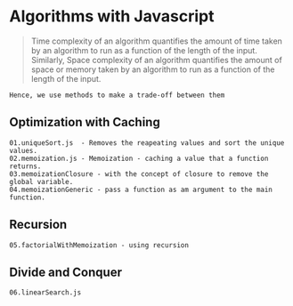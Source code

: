 # Algorithms with Javascript
>Time complexity of an algorithm quantifies the amount of time taken by an algorithm to run as a function of the length of the input. Similarly, Space complexity of an algorithm quantifies the amount of space or memory taken by an algorithm to run as a function of the length of the input.

`Hence, we use methods to make a trade-off between them`

## Optimization with Caching
    01.uniqueSort.js  - Removes the reapeating values and sort the unique values.
    02.memoization.js - Memoization - caching a value that a function returns.
    03.memoizationClosure - with the concept of closure to remove the global variable.
    04.memoizationGeneric - pass a function as am argument to the main function.
## Recursion
    05.factorialWithMemoization - using recursion
## Divide and Conquer
    06.linearSearch.js
